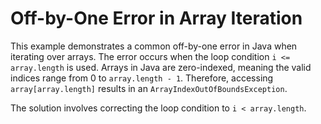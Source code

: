 # Off-by-One Error in Array Iteration

This example demonstrates a common off-by-one error in Java when iterating over arrays.
The error occurs when the loop condition `i <= array.length` is used.  Arrays in Java are zero-indexed, meaning the valid indices range from 0 to `array.length - 1`.  Therefore, accessing `array[array.length]` results in an `ArrayIndexOutOfBoundsException`.

The solution involves correcting the loop condition to `i < array.length`.